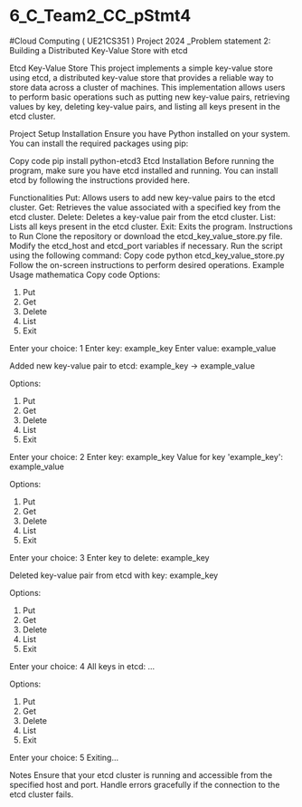 # 6_C_Team2_CC_pStmt4
#Cloud Computing ( UE21CS351 ) Project 2024 _Problem statement 2: Building a Distributed Key-Value Store with etcd

Etcd Key-Value Store
This project implements a simple key-value store using etcd, a distributed key-value store that provides a reliable way to store data across a cluster of machines. This implementation allows users to perform basic operations such as putting new key-value pairs, retrieving values by key, deleting key-value pairs, and listing all keys present in the etcd cluster.

Project Setup
Installation
Ensure you have Python installed on your system. You can install the required packages using pip:

Copy code
pip install python-etcd3
Etcd Installation
Before running the program, make sure you have etcd installed and running. You can install etcd by following the instructions provided here.

Functionalities
Put: Allows users to add new key-value pairs to the etcd cluster.
Get: Retrieves the value associated with a specified key from the etcd cluster.
Delete: Deletes a key-value pair from the etcd cluster.
List: Lists all keys present in the etcd cluster.
Exit: Exits the program.
Instructions to Run
Clone the repository or download the etcd_key_value_store.py file.
Modify the etcd_host and etcd_port variables if necessary.
Run the script using the following command:
Copy code
python etcd_key_value_store.py
Follow the on-screen instructions to perform desired operations.
Example Usage
mathematica
Copy code
Options:
1. Put
2. Get
3. Delete
4. List
5. Exit

Enter your choice: 1
Enter key: example_key
Enter value: example_value

Added new key-value pair to etcd: example_key -> example_value

Options:
1. Put
2. Get
3. Delete
4. List
5. Exit

Enter your choice: 2
Enter key: example_key
Value for key 'example_key': example_value

Options:
1. Put
2. Get
3. Delete
4. List
5. Exit

Enter your choice: 3
Enter key to delete: example_key

Deleted key-value pair from etcd with key: example_key

Options:
1. Put
2. Get
3. Delete
4. List
5. Exit

Enter your choice: 4
All keys in etcd:
...

Options:
1. Put
2. Get
3. Delete
4. List
5. Exit

Enter your choice: 5
Exiting...

Notes
Ensure that your etcd cluster is running and accessible from the specified host and port.
Handle errors gracefully if the connection to the etcd cluster fails.
